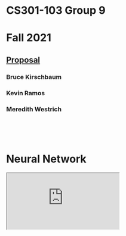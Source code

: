 # CS301-103 Group 9
# Fall 2021

## [Proposal](PROPOSAL.md)

### Bruce Kirschbaum
### Kevin Ramos
### Meredith Westrich

<br>
<br>
<br>

# Neural Network
<iframe src="https://gist.github.com/kevnramos/f29a369323830dcbe808b0d575b01806.js"></iframe>